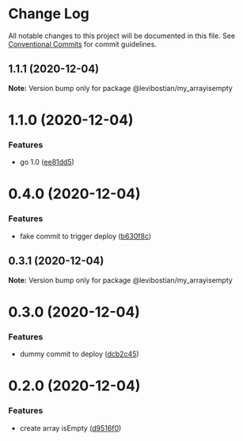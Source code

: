 # Change Log

All notable changes to this project will be documented in this file.
See [Conventional Commits](https://conventionalcommits.org) for commit guidelines.

## 1.1.1 (2020-12-04)

**Note:** Version bump only for package @levibostian/my_arrayisempty





# 1.1.0 (2020-12-04)


### Features

* go 1.0 ([ee81dd5](https://github.com/levibostian/my_/commit/ee81dd507a35424979364b899a612a7f25ffea3e))





# 0.4.0 (2020-12-04)


### Features

* fake commit to trigger deploy ([b630f8c](https://github.com/levibostian/my_/commit/b630f8ce51962dde4ba38a57ae04add6cdb1cf99))





## 0.3.1 (2020-12-04)

**Note:** Version bump only for package @levibostian/my_arrayisempty





# 0.3.0 (2020-12-04)


### Features

* dummy commit to deploy ([dcb2c45](https://github.com/levibostian/my_/commit/dcb2c4547371a254bc1181e18dfcb7849b5ccb3f))





# 0.2.0 (2020-12-04)


### Features

* create array isEmpty ([d9516f0](https://github.com/levibostian/my_/commit/d9516f0e8a7b43dfb544e33c7b51d8bb3b30e81e))

